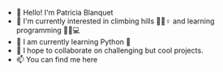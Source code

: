 - 👋  Hello! I'm Patricia Blanquet
- 👀  I'm currently interested in climbing hills 🧗🏽♀️ and learning programming 👩🏽💻
- 🌱  I am currently learning Python 🐍
- 💞️  I hope to collaborate on challenging but cool projects.
- 📫  You can find me here

<!---
PatriciaBlanquet/PatriciaBlanquet is a ✨ special ✨ repository because its `README.md` (this file) appears on your GitHub profile.
You can click the Preview link to take a look at your changes.
--->
